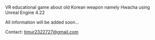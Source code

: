 VR educational game about old Korean weapon namely Hwacha using Unreal Engine 4.22

All information will be added soon...

Contact: timur2322727@gmail.com
